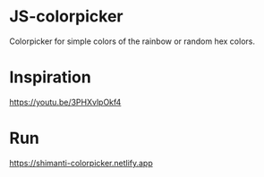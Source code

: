 # JS-colorpicker

Colorpicker for simple colors of the rainbow or random hex colors.

# Inspiration
https://youtu.be/3PHXvlpOkf4

# Run
https://shimanti-colorpicker.netlify.app
